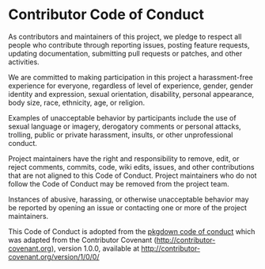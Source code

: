 # Contributor Code of Conduct

As contributors and maintainers of this project, we pledge to respect all people who  contribute through reporting issues, posting feature requests, updating documentation,
submitting pull requests or patches, and other activities.

We are committed to making participation in this project a harassment-free experience for everyone, regardless of level of experience, gender, gender identity and expression, sexual orientation, disability, personal appearance, body size, race, ethnicity, age, or religion.

Examples of unacceptable behavior by participants include the use of sexual language or imagery, derogatory comments or personal attacks, trolling, public or private harassment, insults, or other unprofessional conduct.

Project maintainers have the right and responsibility to remove, edit, or reject comments, commits, code, wiki edits, issues, and other contributions that are not aligned to this  Code of Conduct. Project maintainers who do not follow the Code of Conduct may be removed from the project team.

Instances of abusive, harassing, or otherwise unacceptable behavior may be reported by opening an issue or contacting one or more of the project maintainers.

This Code of Conduct is adopted from the [pkgdown code of conduct](https://pkgdown.r-lib.org/CODE_OF_CONDUCT.html) which was adapted from the Contributor Covenant 
(http://contributor-covenant.org), version 1.0.0, available at 
http://contributor-covenant.org/version/1/0/0/